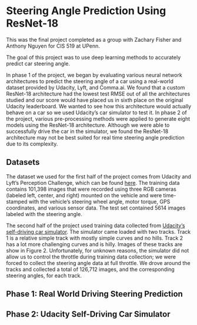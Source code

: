 # Steering Angle Prediction Using ResNet-18
This was the final project completed as a group with Zachary Fisher and Anthony Nguyen for CIS 519 at UPenn.

The goal of this project was to use deep learning methods to accurately predict car steering angle. 

In phase 1 of the project, we began by evaluating various neural network architectures to predict the steering angle of a car using a real-world dataset provided by Udacity, Lyft, and Comma.ai. We found that a custom ResNet-18 architecture had the lowest test RMSE out of all the architectures studied and our score would have placed us in sixth place on the original Udacity leaderboard. We wanted to see how this architecture would actually behave on a car so we used Udacity’s car simulator to test it. In phase 2 of the project, various pre-processing methods were applied to generate eight models using the ResNet-18 architecture. Although we were able to successfully drive the car in the simulator, we found the ResNet-18 architecture may not be best suited for real time steering angle prediction due to its complexity.

## Datasets

The dataset we used for the first half of the project comes from Udacity and Lyft’s Perception Challenge, which can be found [here](https://github.com/udacity/self-driving-car/tree/master/datasets). The training data contains 101,398 images that were recorded using three RGB cameras (labeled left, center, and right) mounted on the vehicle and were time-stamped with the vehicle’s steering wheel angle, motor torque, GPS coordinates, and various sensor data. The test set contained 5614 images labeled with the steering angle.

The second half of the project used training data collected from [Udacity’s self-driving car simulator](https://github.com/udacity/self-driving-car-sim). The simulator came loaded with two tracks. Track 1 is a relative simple track with mostly simple curves and no hills. Track 2 has a lot more challenging curves and is hilly. Images of these tracks are show in Figure 2. Unfortunately, for unknown reasons, the simulator did not allow us to control the throttle during training data collection; we were forced to collect the steering angle data at full throttle. We drove around the tracks and collected a total of 126,712 images, and the corresponding steering angles, for each track.

## Phase 1: Real World Driving Steering Prediction

## Phase 2: Udacity Self-Driving Car Simulator
